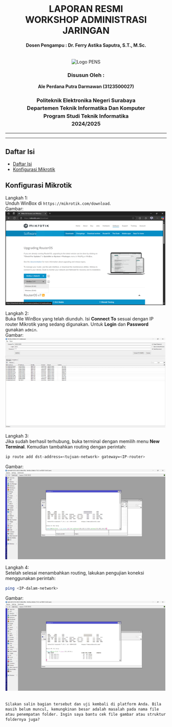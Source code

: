 <div align="center">
  <h1 style="text-align: center;font-weight: bold">LAPORAN RESMI<br>WORKSHOP ADMINISTRASI JARINGAN</h1>
  <h4 style="text-align: center;">Dosen Pengampu : Dr. Ferry Astika Saputra, S.T., M.Sc.</h4>
</div>
<br />
<div align="center">
  <img src="https://upload.wikimedia.org/wikipedia/id/4/44/Logo_PENS.png" alt="Logo PENS">
  <h3 style="text-align: center;">Disusun Oleh : </h3>
  <p style="text-align: center;">
    <strong>Ale Perdana Putra Darmawan (3123500027) </strong><br>
  </p>
<h3 style="text-align: center;line-height: 1.5">Politeknik Elektronika Negeri Surabaya<br>Departemen Teknik Informatika Dan Komputer<br>Program Studi Teknik Informatika<br>2024/2025</h3>
  <hr><hr>
</div>

## Daftar Isi
- [Daftar Isi](#daftar-isi)
- [Konfigurasi Mikrotik](#konfigurasi-mikrotik)

## Konfigurasi Mikrotik

Langkah 1:  
Unduh WinBox di `https://mikrotik.com/download`.  
Gambar:  
<img src="assets/wb1.png" width="500" />

Langkah 2:  
Buka file WinBox yang telah diunduh. Isi **Connect To** sesuai dengan IP router Mikrotik yang sedang digunakan. Untuk **Login** dan **Password** gunakan `admin`.  
Gambar:  
<img src="assets/wb2.jpeg" width="500" />

Langkah 3:  
Jika sudah berhasil terhubung, buka terminal dengan memilih menu **New Terminal**. Kemudian tambahkan routing dengan perintah:  
```bash
ip route add dst-address=<tujuan-network> gateway=<IP-router>
```  
Gambar:  
<img src="assets/wb3.jpeg" width="500" />

Langkah 4:  
Setelah selesai menambahkan routing, lakukan pengujian koneksi menggunakan perintah:  
```bash
ping <IP-dalam-network>
```  
Gambar:  
<img src="assets/wb4.jpeg" width="500" />
```

Silakan salin bagian tersebut dan uji kembali di platform Anda. Bila masih belum muncul, kemungkinan besar adalah masalah pada nama file atau penempatan folder. Ingin saya bantu cek file gambar atau struktur foldernya juga?
